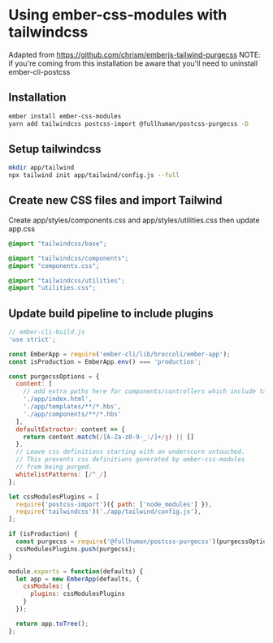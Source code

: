 # Using ember-css-modules with tailwindcss

Adapted from https://github.com/chrism/emberjs-tailwind-purgecss
NOTE: if you're coming from this installation be aware that you'll need to uninstall ember-cli-postcss

## Installation

```bash
ember install ember-css-modules
yarn add tailwindcss postcss-import @fullhuman/postcss-purgecss -D
```

## Setup tailwindcss
```bash
mkdir app/tailwind
npx tailwind init app/tailwind/config.js --full
```

## Create new CSS files and import Tailwind

Create app/styles/components.css and app/styles/utilities.css then update app.css

```css
@import "tailwindcss/base";

@import "tailwindcss/components";
@import "components.css";

@import "tailwindcss/utilities";
@import "utilities.css";
```

## Update build pipeline to include plugins

```js
// ember-cli-build.js
'use strict';

const EmberApp = require('ember-cli/lib/broccoli/ember-app');
const isProduction = EmberApp.env() === 'production';

const purgecssOptions = {
  content: [
    // add extra paths here for components/controllers which include tailwind classes
    './app/index.html',
    './app/templates/**/*.hbs',
    './app/components/**/*.hbs'
  ],
  defaultExtractor: content => {
    return content.match(/[A-Za-z0-9-_:/]+/g) || []
  },
  // Leave css definitions starting with an underscore untouched.
  // This prevents css definitions generated by ember-css-modules
  // from being purged.
  whitelistPatterns: [/^_/]
};

let cssModulesPlugins = [
  require('postcss-import')({ path: ['node_modules'] }),
  require('tailwindcss')('./app/tailwind/config.js'),
];

if (isProduction) {
  const purgecss = require('@fullhuman/postcss-purgecss')(purgecssOptions);
  cssModulesPlugins.push(purgecss);
}

module.exports = function(defaults) {
  let app = new EmberApp(defaults, {
    cssModules: {
      plugins: cssModulesPlugins
    }
  });

  return app.toTree();
};
```
